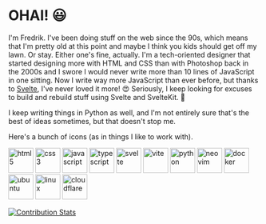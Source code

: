 # OHAI! 😃

I'm Fredrik. I've been doing stuff on the web since the 90s, which means that I'm pretty old at this point and maybe I think you kids should get off my lawn. Or stay. Either one's fine, actually. I'm a tech-oriented designer that started designing more with HTML and CSS than with Photoshop back in the 2000s and I swore I would never write more than 10 lines of JavaScript in one sitting. Now I write way more JavaScript than ever before, but thanks to [Svelte](https://svelte.dev), I've never loved it more! 😍 Seriously, I keep looking for excuses to build and rebuild stuff using Svelte and SvelteKit. 😬

I keep writing things in Python as well, and I'm not entirely sure that's the best of ideas sometimes, but that doesn't stop me.

Here's a bunch of icons (as in things I like to work with).

<img alt="html5" src="https://github.com/frippz/frippz/assets/16304/167db90c-38bc-4c14-a164-dd5244e4d128" width="50" />
<img alt="css3" src="https://github.com/frippz/frippz/assets/16304/54e7fdb8-5b3e-455c-8a2e-169726c5c6dd" width="50" />
<img alt="javascript" src="https://github.com/frippz/frippz/assets/16304/55e35700-7aad-4ecc-9678-3457b2ff556d" width="50" />
<img alt="typescript" src="https://github.com/frippz/frippz/assets/16304/e59fe7bc-739f-463f-ab77-aa95c4d0e2d9" width="50" />
<img alt="svelte" src="https://github.com/frippz/frippz/assets/16304/445239ff-2db8-4aa4-bf07-8269f8e7f563" width="50" />
<img alt="vite" src="https://github.com/frippz/frippz/assets/16304/c6075aec-728c-4a39-b264-3b5f2c20ec8c" width="50" />
<img alt="python" src="https://github.com/frippz/frippz/assets/16304/84537634-0919-4cce-abb2-c9711f4cc368" width="50" />
<img alt="neovim" src="https://github.com/frippz/frippz/assets/16304/6557279e-2ef5-45d3-a0cd-78857eb3bcc6" width="50" />
<img alt="docker" src="https://github.com/frippz/frippz/assets/16304/103a75a5-bb4d-4374-9443-b805c6e586ee" width="50" />
<img alt="ubuntu" src="https://github.com/frippz/frippz/assets/16304/3adc8e59-af4a-45f4-a5e4-6a83ff61fcbc" width="50" />
<img alt="linux" src="https://github.com/frippz/frippz/assets/16304/21fe1f75-4d3d-4426-9511-2776034d802a" width="50" />
<img alt="cloudflare" src="https://github.com/frippz/frippz/assets/16304/250cc3f2-29df-4e78-8397-ddf7420b921c" width="50" />

[![Contribution Stats](https://github-contribution-stats.vercel.app/api/?username=frippz)](https://github.com/LordDashMe/github-contribution-stats/)
